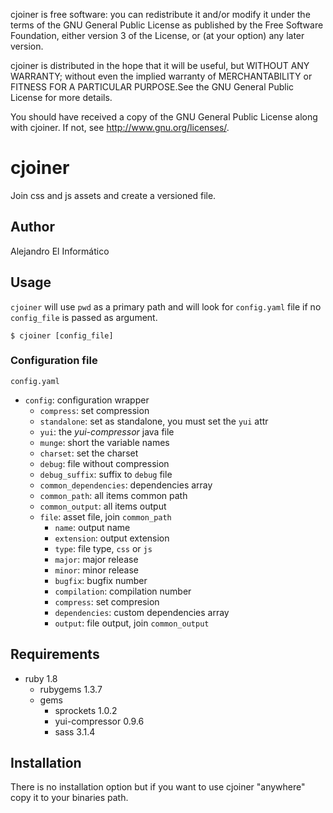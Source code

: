 cjoiner is free software: you can redistribute it and/or modify
it under the terms of the GNU General Public License as published by
the Free Software Foundation, either version 3 of the License, or
(at your option) any later version.

cjoiner is distributed in the hope that it will be useful,
but WITHOUT ANY WARRANTY; without even the implied warranty of
MERCHANTABILITY or FITNESS FOR A PARTICULAR PURPOSE.See the
GNU General Public License for more details.

You should have received a copy of the GNU General Public License
along with cjoiner. If not, see <http://www.gnu.org/licenses/>.

cjoiner
========================================
Join css and js assets and create a versioned file.

Author
----------------------------------------
Alejandro El Informático

Usage
----------------------------------------
`cjoiner` will use `pwd` as a primary path and will look for `config.yaml` file if no `config_file` is passed as argument.

`$ cjoiner [config_file]`

### Configuration file
`config.yaml`

* `config`: configuration wrapper
  * `compress`: set compression
  * `standalone`: set as standalone, you must set the `yui` attr
  * `yui`: the _yui-compressor_ java file
  * `munge`: short the variable names
  * `charset`: set the charset
  * `debug`: file without compression
  * `debug_suffix`: suffix to `debug` file
  * `common_dependencies`: dependencies array
  * `common_path`: all items common path
  * `common_output`: all items output
  * `file`: asset file, join `common_path`
    * `name`: output name
    * `extension`: output extension
    * `type`: file type, `css` or `js`
    * `major`: major release
    * `minor`: minor release
    * `bugfix`: bugfix number
    * `compilation`: compilation number
    * `compress`: set compresion
    * `dependencies`: custom dependencies array
    * `output`: file output, join `common_output`

Requirements
----------------------------------------
* ruby 1.8
  * rubygems 1.3.7
  * gems
    * sprockets 1.0.2
    * yui-compressor 0.9.6
    * sass 3.1.4

Installation
----------------------------
There is no installation option but if you want to use cjoiner "anywhere" copy it to your binaries path.
